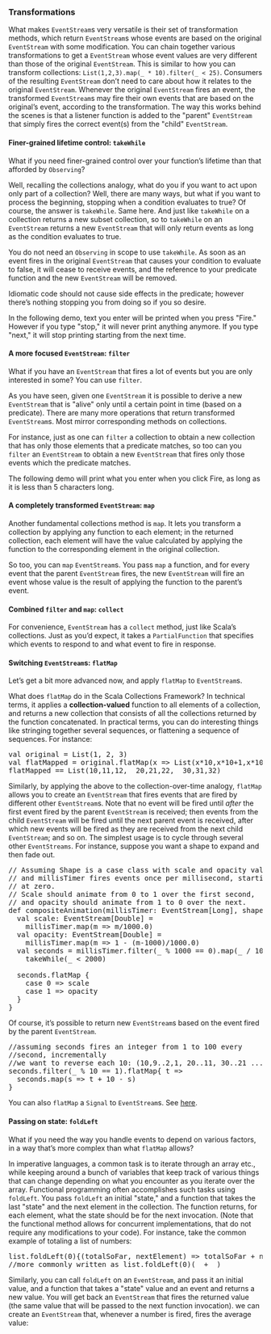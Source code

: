 ### Transformations

What makes `EventStream`s very versatile is their set
of transformation methods, which return `EventStream`s whose
events are based on the original `EventStream` with
some modification. You can chain together various transformations to get
a `EventStream` whose event values are very different than those
of the original `EventStream`. This is similar to how
you can transform collections: `List(1,2,3).map(_ * 10).filter(_ < 25)`. Consumers of the
resulting `EventStream` don’t need to care about how it
relates to the original `EventStream`. Whenever the original `EventStream`
fires an event, the transformed `EventStream`s may fire their own events
that are based on the original’s event, according to the transformation.
The way this works behind the scenes is that a listener function is added to
the "parent" `EventStream` that simply fires the correct
event(s) from the "child" `EventStream`.

#### Finer-grained lifetime control: `takeWhile`

What if you need finer-grained control over your function’s
lifetime than that afforded by `Observing`?

Well, recalling the collections analogy, what do you if you want
to act upon only part of a collection? Well, there are many ways, but
what if you want to process the beginning, stopping when a condition
evaluates to true? Of course, the answer is `takeWhile`. Same
here. And just like `takeWhile` on a collection returns a new
subset collection, so to `takeWhile` on an `EventStream`
returns a new `EventStream` that will only return events as
long as the condition evaluates to true.

You do not need an `Observing` in scope to use `takeWhile`.
As soon as an event fires in the original `EventStream` that
causes your condition to evaluate to false, it will cease to receive
events, and the reference to your predicate function and the new `EventStream`
will be removed.

Idiomatic code should not cause side effects in the predicate;
however there’s nothing stopping you from doing so if you so desire.

In the following demo, text you enter will be printed when you press "Fire."
However if you type "stop," it will never print anything anymore.
If you type "next," it will stop printing starting from the next time.

 <div data-lift="DemoPane?snippet=EventStream_takeWhile"></div>

#### A more focused `EventStream`: `filter`

What if you have an `EventStream` that fires a lot of
events but you are only interested in some? You can use `filter`.

As you have seen, given one `EventStream` it is
possible to derive a new `EventStream` that is "alive" only
until a certain point in time (based on a predicate). There are many
more operations that return transformed `EventStream`s. Most
mirror corresponding methods on collections.

For instance, just as one can `filter` a collection to
obtain a new collection that has only those elements that a predicate
matches, so too can you `filter` an `EventStream`
to obtain a new `EventStream` that fires only those events
which the predicate matches.

The following demo will print what you enter when you click Fire,
as long as it is less than 5 characters long.

 <div data-lift="DemoPane?snippet=EventStream_filter"></div>

#### A completely transformed `EventStream`: `map`

Another fundamental collections method is `map`. It
lets you transform a collection by applying any function to each
element; in the returned collection, each element will have the value
calculated by applying the function to the corresponding element in the
original collection.

So too, you can `map` `EventStream`s. You
pass `map` a function, and for every event that the parent `EventStream`
fires, the new `EventStream` will fire an event whose value
is the result of applying the function to the parent’s event.

 <div data-lift="DemoPane?snippet=EventStream_map"></div>

#### Combined `filter` and `map`: `collect`

For convenience, `EventStream` has a `collect`
method, just like Scala’s collections. Just as you’d expect, it takes a
`PartialFunction` that specifies which events to respond
to and what event to fire in response.

#### Switching `EventStream`s: `flatMap`

Let’s get a bit more advanced now, and apply `flatMap`
to `EventStream`s.

What does `flatMap` do in the Scala Collections
Framework? In technical terms, it applies a **collection-valued**
function to all elements of a collection, and returns a new collection
that consists of all the collections returned by the function
concatenated. In practical terms, you can do interesting things like
stringing together several sequences, or flattening a sequence of
sequences. For instance:

<pre class="brush:scala">
val original = List(1, 2, 3)
val flatMapped = original.flatMap(x =&gt; List(x*10,x*10+1,x*10_2))
flatMapped == List(10,11,12,  20,21,22,  30,31,32)
</pre>

Similarly, by applying the above to the collection-over-time
analogy, `flatMap` allows you to create an `EventStream`
that fires events that are fired by different other `EventStream`s.
Note that no event will be fired until _after_ the first event
fired by the parent `EventStream` is received; then events
from the child `EventStream` will be fired until the next
parent event is received, after which new events will be fired as they
are received from the next child `EventStream`; and so on.
The simplest usage is to cycle through several other `EventStreams`.
For instance, suppose you want a shape to expand and then fade out.

<pre class="brush:scala">
// Assuming Shape is a case class with scale and opacity values
// and millisTimer fires events once per millisecond, starting
// at zero.
// Scale should animate from 0 to 1 over the first second,
// and opacity should animate from 1 to 0 over the next.
def compositeAnimation(millisTimer: EventStream[Long], shape: Shape): EventStream[Shape] = {
  val scale: EventStream[Double] =
    millisTimer.map(m =&gt; m/1000.0)
  val opacity: EventStream[Double] =
    millisTimer.map(m =&gt; 1 - (m-1000)/1000.0)
  val seconds = millisTimer.filter(_ % 1000 == 0).map(_ / 1000).
    takeWhile(_ < 2000)
  
  seconds.flatMap {
    case 0 =&gt; scale
    case 1 =&gt; opacity
  }
}
</pre>

Of course, it’s possible to return new `EventStream`s
based on the event fired by the parent `EventStream`.

<pre class="brush:scala">
//assuming seconds fires an integer from 1 to 100 every
//second, incrementally
//we want to reverse each 10: (10,9..2,1, 20..11, 30..21 ...)
seconds.filter(_ % 10 == 1).flatMap{ t =&gt;
  seconds.map(s =&gt; t + 10 - s)
}
</pre>

You can also `flatMap` a `Signal` to
`EventStream`s. See [here](Signal#flatMap).

 <div data-lift="DemoPane?snippet=EventStream_flatMap"></div>

#### <a id="foldLeft"></a>Passing on state: `foldLeft`

What if you need the way you handle events to depend on various
factors, in a way that’s more complex than what `flatMap`
allows?

In imperative languages, a common task is to iterate through an
array etc., while keeping around a bunch of variables that keep track of
various things that can change depending on what you encounter as you
iterate over the array. Functional programming often accomplishes such
tasks using `foldLeft`. You pass `foldLeft` an
initial "state," and a function that takes the last "state" and the next
element in the collection. The function returns, for each element, what
the state should be for the next invocation. (Note that the functional
method allows for concurrent implementations, that do not require any
modifications to your code). For instance, take the common example of
totaling a list of numbers:

<pre class="brush:scala">
list.foldLeft(0){(totalSoFar, nextElement) =&gt; totalSoFar + nextElement}
//more commonly written as list.foldLeft(0)(_ + _)
</pre>

Similarly, you can call `foldLeft` on an `EventStream`,
and pass it an initial value, and a function that takes a "state" value
and an event and returns a new value. You will get back an `EventStream`
that fires the returned value (the same value that will be passed to the
next function invocation). we can create an `EventStream`
that, whenever a number is fired, fires the average value:

 <div data-lift="DemoPane?snippet=EventStream_foldLeft"></div>

